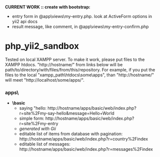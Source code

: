 __CURRENT WORK :: create with bootstrap:__
- entry form in @app\views\my-entry.php. look at ActiveForm options in yii2 api docs
- result message, like comment, in @app\views\my-entry-confirm.php

# php_yii2_sandbox
Tested on local XAMPP server. To make it work, please put files to the XAMPP htdocs. "http://hostname/" from links below will be path/to/directory/with/files/from/this/repository. For example, if you put the files to the local "xampp_path\htdocs\some\apps", than "http://hostname/" will meet "http://localhost/some/apps/".

### apps\
  - __\basic__
    - saying "hello: http://hostname/apps/basic/web/index.php?r=site%2Fmy-say-hello&message=Hello+World
    - simple form: http://hostname/apps/basic/web/index.php?r=site%2Fmy-entry
    - _generated with Gii_
    - editable list of items from database with pagination: http://hostname/apps/basic/web/index.php?r=country%2Findex
    - editable list of messages: http://hostname/apps/basic/web/index.php?r=messages%2Findex